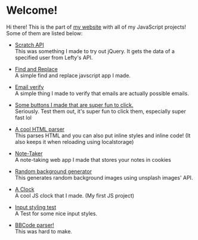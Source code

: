 # Welcome!

Hi there! This is the part of [my website](https://explosion-scratch.github.io/https://explosion-scratch.github.io) with all of my JavaScript projects! Some of them are listed below:

*   [Scratch API](https://explosion-scratch.github.io/api.html)  
    This was something I made to try out jQuery. It gets the data of a specified user from Lefty's API.
*   [Find and Replace](https://explosion-scratch.github.io/find_and_replace.html)  
    A simple find and replace javscript app I made.
*   [Email verify](https://explosion-scratch.github.io/email_verify.html)  
    A simple thing I made to verify that emails are actually possible emails.
*   [Some buttons I made that are super fun to click.](buttons.html)  
    Seriously. Test them out, it's super fun to click them, especially super fast lol  

*   [A cool HTML parser](html_parser.html)  
    This parses HTML and you can also put inline styles and inline code! (It also keeps it when reloading using localstorage)  

*   [Note-Taker](notetaking.html)  
    A note-taking web app I made that stores your notes in cookies  

*   [Random background generator](random_image.html)  
    This generates random background images using unsplash images' API.  

*   [A Clock](clock.html)  
    A cool JS clock that I made. (My first JS project)
*   [Input styling test](https://explosion-scratch.github.io/input.html)  
    A Test for some nice input styles.
*   [BBCode parser!](https://explosion-scratch.github.io/to_bbcode.html)  
    This was hard to make.